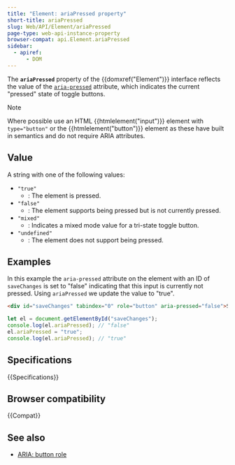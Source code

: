 ```yaml
---
title: "Element: ariaPressed property"
short-title: ariaPressed
slug: Web/API/Element/ariaPressed
page-type: web-api-instance-property
browser-compat: api.Element.ariaPressed
sidebar:
  - apiref:
      - DOM
---
```


The **`ariaPressed`** property of the {{domxref("Element")}} interface reflects the value of the [`aria-pressed`](/en-US/docs/Web/Accessibility/ARIA/Reference/Attributes/aria-pressed) attribute, which indicates the current "pressed" state of toggle buttons.

> [!NOTE]
> Where possible use an HTML {{htmlelement("input")}} element with `type="button"` or the {{htmlelement("button")}} element as these have built in semantics and do not require ARIA attributes.

## Value

A string with one of the following values:

- `"true"`
  - : The element is pressed.
- `"false"`
  - : The element supports being pressed but is not currently pressed.
- `"mixed"`
  - : Indicates a mixed mode value for a tri-state toggle button.
- `"undefined"`
  - : The element does not support being pressed.

## Examples

In this example the `aria-pressed` attribute on the element with an ID of `saveChanges` is set to "false" indicating that this input is currently not pressed. Using `ariaPressed` we update the value to "true".

```html
<div id="saveChanges" tabindex="0" role="button" aria-pressed="false">Save</div>
```

```js
let el = document.getElementById("saveChanges");
console.log(el.ariaPressed); // "false"
el.ariaPressed = "true";
console.log(el.ariaPressed); // "true"
```

## Specifications

{{Specifications}}

## Browser compatibility

{{Compat}}

## See also

- [ARIA: button role](/en-US/docs/Web/Accessibility/ARIA/Reference/Roles/button_role)

